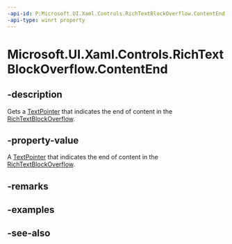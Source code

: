 ```yaml
---
-api-id: P:Microsoft.UI.Xaml.Controls.RichTextBlockOverflow.ContentEnd
-api-type: winrt property
---
```


<!-- Property syntax
public Windows.UI.Xaml.Documents.TextPointer ContentEnd { get; }
-->

# Microsoft.UI.Xaml.Controls.RichTextBlockOverflow.ContentEnd

## -description
Gets a [TextPointer](../microsoft.ui.xaml.documents/textpointer.md) that indicates the end of content in the [RichTextBlockOverflow](richtextblockoverflow.md).

## -property-value
A [TextPointer](../microsoft.ui.xaml.documents/textpointer.md) that indicates the end of content in the [RichTextBlockOverflow](richtextblockoverflow.md).

## -remarks

## -examples

## -see-also
